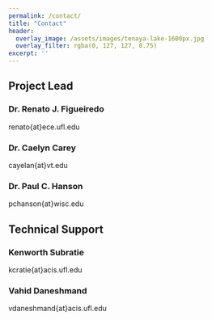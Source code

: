 ```yaml
---
permalink: /contact/
title: "Contact"
header:
  overlay_image: /assets/images/tenaya-lake-1600px.jpg
  overlay_filter: rgba(0, 127, 127, 0.75)
excerpt: ''
---
```

## Project Lead

### Dr. Renato J. Figueiredo

<i class="fa fa-envelope-o"></i> renato{at}ece.ufl.edu

### Dr. Caelyn Carey

<i class="fa fa-envelope-o"></i> cayelan{at}vt.edu

### Dr. Paul C. Hanson

<i class="fa fa-envelope-o"></i> pchanson{at}wisc.edu

## Technical Support

### Kenworth Subratie

<i class="fa fa-envelope-o"></i> kcratie{at}acis.ufl.edu

### Vahid Daneshmand

<i class="fa fa-envelope-o"></i> vdaneshmand{at}acis.ufl.edu
